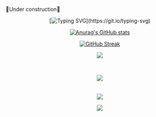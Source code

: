 🚧Under construction🚧

<div align="center">

[![Typing SVG](https://readme-typing-svg.demolab.com/?lines=Welcome+to+my+profile;Enjoy!)](https://git.io/typing-svg)


[![Anurag's GitHub stats](https://github-readme-stats.vercel.app/api?username=noob002)](https://github.com/anuraghazra/github-readme-stats)   

[![GitHub Streak](https://streak-stats.demolab.com/?user=noob002)](https://git.io/streak-stats) 



![](https://dcbadge.vercel.app/api/shield/550089620675756052?logoColor=presence)

<br>


![](http://github-profile-summary-cards.vercel.app/api/cards/profile-details?username=noob002&theme=nord_bright)  
<br><br>
![](https://raw.githubusercontent.com/noob002/github-stats-transparent/output/generated/languages.svg)


![](https://gist.github.com/dbaebc58205aa9562daad8c9aa7b8e56.git)

</div>
<!--
**noob002/noob002** is a ✨ _special_ ✨ repository because its `README.md` (this file) appears on your GitHub profile.

Here are some ideas to get you started:

- 🔭 I’m currently working on ...
- 🌱 I’m currently learning ...
- 👯 I’m looking to collaborate on ...
- 🤔 I’m looking for help with ...
- 💬 Ask me about ...
- 📫 How to reach me: ...
- 😄 Pronouns: ...
- ⚡ Fun fact: ...
-->

